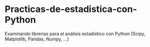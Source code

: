 # Practicas-de-estadistica-con-Python
Examinando librerias para el análisis estadístico con Python (Scipy, Matplotlib, Pandas, Numpy, ...)
